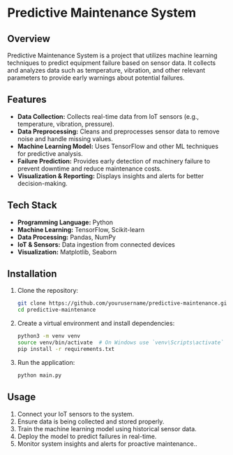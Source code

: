 # Predictive Maintenance System

## Overview
Predictive Maintenance System is a project that utilizes machine learning techniques to predict equipment failure based on sensor data. It collects and analyzes data such as temperature, vibration, and other relevant parameters to provide early warnings about potential failures.

## Features
- **Data Collection:** Collects real-time data from IoT sensors (e.g., temperature, vibration, pressure).
- **Data Preprocessing:** Cleans and preprocesses sensor data to remove noise and handle missing values.
- **Machine Learning Model:** Uses TensorFlow and other ML techniques for predictive analysis.
- **Failure Prediction:** Provides early detection of machinery failure to prevent downtime and reduce maintenance costs.
- **Visualization & Reporting:** Displays insights and alerts for better decision-making.

## Tech Stack
- **Programming Language:** Python
- **Machine Learning:** TensorFlow, Scikit-learn
- **Data Processing:** Pandas, NumPy
- **IoT & Sensors:** Data ingestion from connected devices
- **Visualization:** Matplotlib, Seaborn

## Installation
1. Clone the repository:
   ```bash
   git clone https://github.com/yourusername/predictive-maintenance.git
   cd predictive-maintenance
   ```
2. Create a virtual environment and install dependencies:
   ```bash
   python3 -m venv venv
   source venv/bin/activate  # On Windows use `venv\Scripts\activate`
   pip install -r requirements.txt
   ```
3. Run the application:
   ```bash
   python main.py
   ```

## Usage
1. Connect your IoT sensors to the system.
2. Ensure data is being collected and stored properly.
3. Train the machine learning model using historical sensor data.
4. Deploy the model to predict failures in real-time.
5. Monitor system insights and alerts for proactive maintenance..
